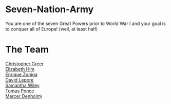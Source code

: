 # Seven-Nation-Army
You are one of the seven Great Powers prior to World War I and your goal is to conquer all of Europe! (well, at least half)

# The Team
[Christopher Greer](https://github.com/BornIncompetence)\
[Elizabeth Him](https://github.com/elizabethhim/)\
[Enrique Zuniga](https://github.com/zuniganoel)\
[David Lepore](https://github.com/Davidlepore)\
[Samantha Wiley](https://github.com/samanthawiley)\
[Tomas Ponce](https://github.com/Ponce-1)\
[Mercer Denholm](https://github.com/MataMercer)\
